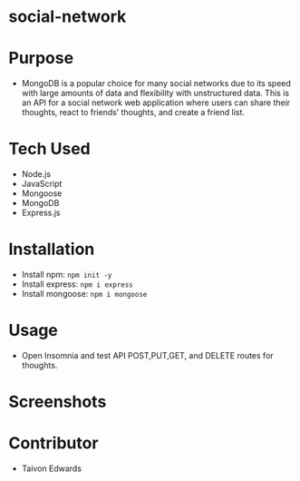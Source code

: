 # social-network

# Purpose
* MongoDB is a popular choice for many social networks due to its speed with large amounts of data and flexibility with unstructured data.
  This is an API for a social network web application where users can share their thoughts, react to friends’ thoughts, and create a friend list. 


# Tech Used
* Node.js
* JavaScript
* Mongoose
* MongoDB
* Express.js

# Installation
* Install npm: `npm init -y`
* Install express: `npm i express`
* Install mongoose: `npm i mongoose`

# Usage
* Open Insomnia and test API POST,PUT,GET, and DELETE routes for thoughts.


# Screenshots



# Contributor
* Taivon Edwards
